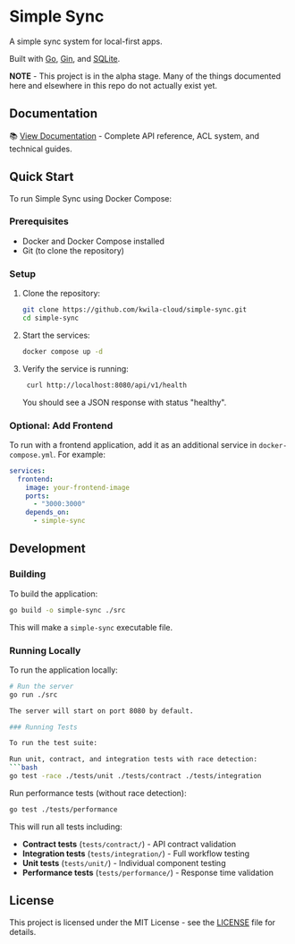 # Simple Sync
A simple sync system for local-first apps.

Built with [Go](https://go.dev/), [Gin](https://github.com/gin-gonic/gin), and [SQLite](https://www.sqlite.org/index.html).

**NOTE** - This project is in the alpha stage. Many of the things documented here and elsewhere in this repo do not actually exist yet.

## Documentation

📚 [View Documentation](https://kwila-cloud.github.io/simple-sync/) - Complete API reference, ACL system, and technical guides.

## Quick Start

To run Simple Sync using Docker Compose:

### Prerequisites
- Docker and Docker Compose installed
- Git (to clone the repository)

### Setup
1. Clone the repository:
   ```bash
   git clone https://github.com/kwila-cloud/simple-sync.git
   cd simple-sync
   ```

2. Start the services:
   ```bash
   docker compose up -d
   ```

3. Verify the service is running:
   ```bash
    curl http://localhost:8080/api/v1/health
   ```
   You should see a JSON response with status "healthy".

### Optional: Add Frontend
To run with a frontend application, add it as an additional service in `docker-compose.yml`. For example:
```yaml
services:
  frontend:
    image: your-frontend-image
    ports:
      - "3000:3000"
    depends_on:
      - simple-sync
```

## Development

### Building

To build the application:

```bash
go build -o simple-sync ./src
```

This will make a `simple-sync` executable file.

### Running Locally

To run the application locally:

```bash
# Run the server
go run ./src

The server will start on port 8080 by default.

### Running Tests

To run the test suite:

Run unit, contract, and integration tests with race detection:
```bash
go test -race ./tests/unit ./tests/contract ./tests/integration
```

Run performance tests (without race detection):
```bash
go test ./tests/performance
```

This will run all tests including:
- **Contract tests** (`tests/contract/`) - API contract validation
- **Integration tests** (`tests/integration/`) - Full workflow testing
- **Unit tests** (`tests/unit/`) - Individual component testing
- **Performance tests** (`tests/performance/`) - Response time validation

## License

This project is licensed under the MIT License - see the [LICENSE](LICENSE) file for details.

